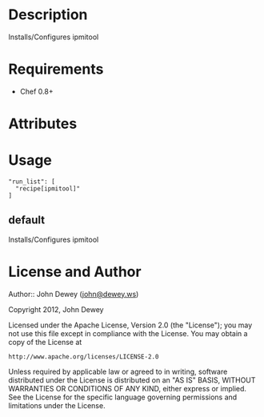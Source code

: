 Description
===========

Installs/Configures ipmitool

Requirements
============

* Chef 0.8+

Attributes
==========

Usage
=====

    "run_list": [
      "recipe[ipmitool]"
    ]

default
----

Installs/Configures ipmitool

License and Author
==================

Author:: John Dewey (<john@dewey.ws>)

Copyright 2012, John Dewey

Licensed under the Apache License, Version 2.0 (the "License");
you may not use this file except in compliance with the License.
You may obtain a copy of the License at

    http://www.apache.org/licenses/LICENSE-2.0

Unless required by applicable law or agreed to in writing, software
distributed under the License is distributed on an "AS IS" BASIS,
WITHOUT WARRANTIES OR CONDITIONS OF ANY KIND, either express or implied.
See the License for the specific language governing permissions and
limitations under the License.
